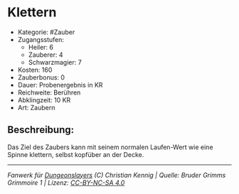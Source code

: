 # Klettern  
- Kategorie: #Zauber  
- Zugangsstufen:  
  - Heiler: 6  
  - Zauberer: 4  
  - Schwarzmagier: 7  
- Kosten: 160  
- Zauberbonus: 0  
- Dauer: Probenergebnis in KR  
- Reichweite: Berühren  
- Abklingzeit: 10 KR  
- Art: Zaubern     

## Beschreibung:
Das Ziel des Zaubers kann mit seinem normalen Laufen-Wert wie eine Spinne klettern, selbst kopfüber an der Decke.


___
*Fanwerk für [Dungeonslayers](https://www.dungeonslayers.net/) (C) Christian Kennig | Quelle: Bruder Grimms Grimmoire 1 | Lizenz: [CC-BY-NC-SA 4.0](https://creativecommons.org/licenses/by-nc-sa/4.0/deed.de)*